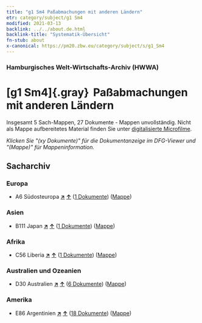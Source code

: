 ```yaml
---
title: "g1 Sm4 Paßabmachungen mit anderen Ländern"
etr: category/subject/g1 Sm4
modified: 2021-03-13
backlink: ../../about.de.html
backlink-title: "Systematik-Übersicht"
fn-stub: about
x-canonical: https://pm20.zbw.eu/category/subject/s/g1_Sm4
---
```


### Hamburgisches Welt-Wirtschafts-Archiv (HWWA)
# [g1 Sm4]{.gray}&#8201; Paßabmachungen mit anderen Ländern&#160; 




Insgesamt 5 Sach-Mappen, 27 Dokumente - Mappen unvollständig.
Nicht als Mappe aufbereitetes Material finden Sie unter [digitalisierte Microfilme](/film/h1_sh.de.html).

_Klicken Sie "(xy Dokumente)" für die Dokumentanzeige im DFG-Viewer und "(Mappe)" für Mappeninformation._

## Sacharchiv




### Europa

- A6 Südosteuropa [**&nearr;**](../../../geo/i/140900/about.de.html "Südosteuropa (alle Mappen)") [**&uarr;**](../../../geo/about.de.html#A6 "Ländersystematik") (<a href="https://pm20.zbw.eu/dfgview/sh/140900,144456" title="über: Südosteuropa : Paßabmachungen mit anderen Ländern" target="_blank">1 Dokumente</a>) ([Mappe](../../../../folder/sh/1409xx/140900/1444xx/144456/about.de.html))

### Asien

- B111 Japan [**&nearr;**](../../../geo/i/141272/about.de.html "Japan (alle Mappen)") [**&uarr;**](../../../geo/about.de.html#B111 "Ländersystematik") (<a href="https://pm20.zbw.eu/dfgview/sh/141272,144456" title="über: Japan : Paßabmachungen mit anderen Ländern" target="_blank">1 Dokumente</a>) ([Mappe](../../../../folder/sh/1412xx/141272/1444xx/144456/about.de.html))

### Afrika

- C56 Liberia [**&nearr;**](../../../geo/i/141405/about.de.html "Liberia (alle Mappen)") [**&uarr;**](../../../geo/about.de.html#C56 "Ländersystematik") (<a href="https://pm20.zbw.eu/dfgview/sh/141405,144456" title="über: Liberia : Paßabmachungen mit anderen Ländern" target="_blank">1 Dokumente</a>) ([Mappe](../../../../folder/sh/1414xx/141405/1444xx/144456/about.de.html))

### Australien und Ozeanien

- D30 Australien [**&nearr;**](../../../geo/i/141621/about.de.html "Australien (alle Mappen)") [**&uarr;**](../../../geo/about.de.html#D30 "Ländersystematik") (<a href="https://pm20.zbw.eu/dfgview/sh/141621,144456" title="über: Australien : Paßabmachungen mit anderen Ländern" target="_blank">6 Dokumente</a>) ([Mappe](../../../../folder/sh/1416xx/141621/1444xx/144456/about.de.html))

### Amerika

- E86 Argentinien [**&nearr;**](../../../geo/i/141692/about.de.html "Argentinien (alle Mappen)") [**&uarr;**](../../../geo/about.de.html#E86 "Ländersystematik") (<a href="https://pm20.zbw.eu/dfgview/sh/141692,144456" title="über: Argentinien : Paßabmachungen mit anderen Ländern" target="_blank">18 Dokumente</a>) ([Mappe](../../../../folder/sh/1416xx/141692/1444xx/144456/about.de.html))


